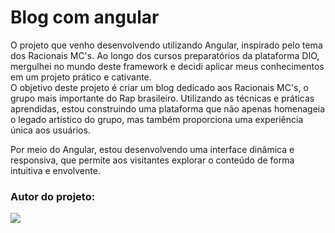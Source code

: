 # Blog com angular

O projeto que venho desenvolvendo utilizando Angular, inspirado pelo tema dos Racionais MC's. Ao longo dos cursos preparatórios da plataforma DIO, mergulhei no mundo deste framework e decidi aplicar meus conhecimentos em um projeto prático e cativante.
<br/>
O objetivo deste projeto é criar um blog dedicado aos Racionais MC's, o grupo mais importante do Rap brasileiro. Utilizando as técnicas e práticas aprendidas, estou construindo uma plataforma que não apenas homenageia o legado artístico do grupo, mas também proporciona uma experiência única aos usuários.

Por meio do Angular, estou desenvolvendo uma interface dinâmica e responsiva, que permite aos visitantes explorar o conteúdo de forma intuitiva e envolvente.

### Autor do projeto:

<a href="https://www.linkedin.com/in/developer-rian-vieira/">
<img src="https://img.shields.io/badge/LinkedIn-0077B5?style=for-the-badge&logo=linkedin&logoColor=white" />
</a>
